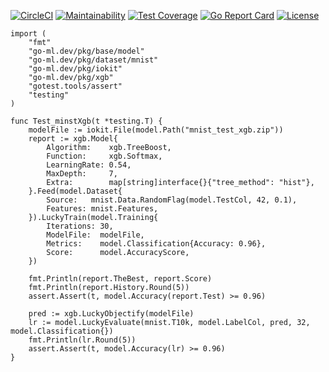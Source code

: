 [![CircleCI](https://circleci.com/gh/go-ml.dev/xgb.svg?style=svg)](https://circleci.com/gh/go-ml.dev/xgb)
[![Maintainability](https://api.codeclimate.com/v1/badges/c66e0431917e286fe342/maintainability)](https://codeclimate.com/go-ml.dev/xgb/maintainability)
[![Test Coverage](https://api.codeclimate.com/v1/badges/c66e0431917e286fe342/test_coverage)](https://codeclimate.com/go-ml.dev/xgb/test_coverage)
[![Go Report Card](https://goreportcard.com/badge/go-ml.dev/xgb)](https://goreportcard.com/report/go-ml.dev/xgb)
[![License](https://img.shields.io/badge/License-Apache%202.0-blue.svg)](https://opensource.org/licenses/Apache-2.0)


```golang
import (
	"fmt"
	"go-ml.dev/pkg/base/model"
	"go-ml.dev/pkg/dataset/mnist"
	"go-ml.dev/pkg/iokit"
	"go-ml.dev/pkg/xgb"
	"gotest.tools/assert"
	"testing"
)

func Test_minstXgb(t *testing.T) {
	modelFile := iokit.File(model.Path("mnist_test_xgb.zip"))
	report := xgb.Model{
		Algorithm:    xgb.TreeBoost,
		Function:     xgb.Softmax,
		LearningRate: 0.54,
		MaxDepth:     7,
		Extra:        map[string]interface{}{"tree_method": "hist"},
	}.Feed(model.Dataset{
		Source:   mnist.Data.RandomFlag(model.TestCol, 42, 0.1),
		Features: mnist.Features,
	}).LuckyTrain(model.Training{
		Iterations: 30,
		ModelFile:  modelFile,
		Metrics:    model.Classification{Accuracy: 0.96},
		Score:      model.AccuracyScore,
	})

	fmt.Println(report.TheBest, report.Score)
	fmt.Println(report.History.Round(5))
	assert.Assert(t, model.Accuracy(report.Test) >= 0.96)

	pred := xgb.LuckyObjectify(modelFile)
	lr := model.LuckyEvaluate(mnist.T10k, model.LabelCol, pred, 32, model.Classification{})
	fmt.Println(lr.Round(5))
	assert.Assert(t, model.Accuracy(lr) >= 0.96)
}
```

